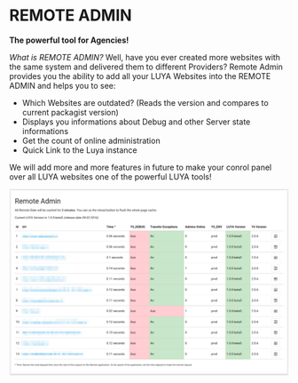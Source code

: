 REMOTE ADMIN
=============

**The powerful tool for Agencies!**

*What is REMOTE ADMIN?* Well, have you ever created more websites with the same system and delivered them to different Providers? Remote Admin provides you the ability to add all your LUYA Websites into the REMOTE ADMIN and helps you to see:

+ Which Websites are outdated? (Reads the version and compares to current packagist version)
+ Displays you informations about Debug and other Server state informations
+ Get the count of online administration
+ Quick Link to the Luya instance

We will add more and more features in future to make your conrol panel over all LUYA websites one of the powerful LUYA tools!

![Remote Admin](remote-admin.png)